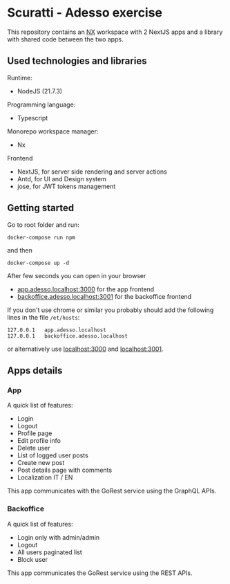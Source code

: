 # Scuratti - Adesso exercise

This repository contains an [NX](https://nx.dev/) workspace with 2 NextJS apps and a library with shared code between the two apps.

## Used technologies and libraries
Runtime:
- NodeJS (21.7.3)

Programming language:
- Typescript

Monorepo workspace manager:
- Nx

Frontend
- NextJS, for server side rendering and server actions
- Antd, for UI and Design system
- jose, for JWT tokens management

## Getting started

Go to root folder and run:
```
docker-compose run npm 
```
and then
```
docker-compose up -d
```
After few seconds you can open in your browser
- [app.adesso.localhost:3000](http://app.adesso.localhost:3000) for the app frontend
- [backoffice.adesso.localhost:3001](http://backoffice.adesso.localhost:3001) for the backoffice frontend

If you don't use chrome or similar you probably should add the following lines in the file `/et/hosts`:
```
127.0.0.1   app.adesso.localhost
127.0.0.1   backoffice.adesso.localhost
```
or alternatively use [localhost:3000](http://localhost:3000) and [localhost:3001](http://localhost:3001).

## Apps details

### App
A quick list of features:
- Login
- Logout
- Profile page
- Edit profile info
- Delete user
- List of logged user posts
- Create new post
- Post details page with comments
- Localization IT / EN

This app communicates with the GoRest service using the GraphQL APIs.  

### Backoffice
A quick list of features:
- Login only with admin/admin
- Logout
- All users paginated list
- Block user

This app communicates the GoRest service using the REST APIs.

